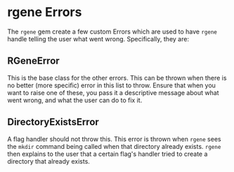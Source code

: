 # rgene Errors

The `rgene` gem create a few custom Errors which are used to have `rgene` handle
telling the user what went wrong. Specifically, they are:

## RGeneError

This is the base class for the other errors. This can be thrown when there is no
better (more specific) error in this list to throw. Ensure that when you want to
raise one of these, you pass it a descriptive message about what went wrong, and
what the user can do to fix it.

## DirectoryExistsError

A flag handler should not throw this. This error is thrown when `rgene` sees the
`mkdir` command being called when that directory already exists. `rgene` then
explains to the user that a certain flag's handler tried to create a directory
that already exists.
